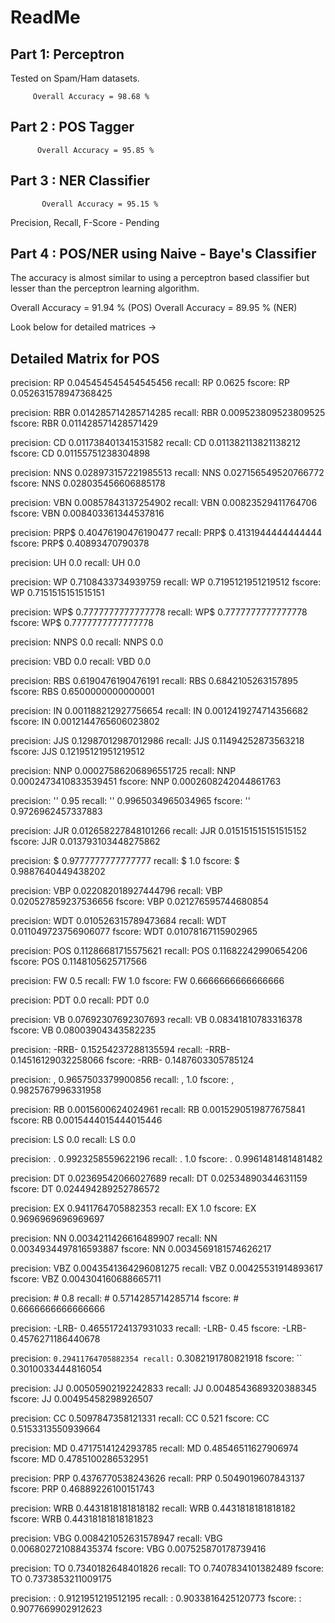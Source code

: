 ReadMe
========

Part 1: Perceptron
-------------------------
Tested on Spam/Ham datasets.

         Overall Accuracy = 98.68 %


Part 2 : POS Tagger
----------------------------

          Overall Accuracy = 95.85 % 
          


Part 3 : NER Classifier
-------------------------------

           Overall Accuracy = 95.15 % 

Precision, Recall, F-Score - Pending

Part 4 : POS/NER using Naive - Baye's Classifier
------------------------------------------------------------------

The accuracy is almost similar to using a perceptron based classifier but lesser than the perceptron learning algorithm.

Overall Accuracy = 91.94 % (POS)
Overall Accuracy = 89.95 % (NER)

Look below for detailed matrices ->

Detailed Matrix for POS
---------------------------------

precision: RP 0.045454545454545456
recall: RP 0.0625
fscore: RP 0.052631578947368425


precision: RBR 0.014285714285714285
recall: RBR 0.009523809523809525
fscore: RBR 0.011428571428571429


precision: CD 0.011738401341531582
recall: CD 0.011382113821138212
fscore: CD 0.01155751238304898


precision: NNS 0.028973157221985513
recall: NNS 0.027156549520766772
fscore: NNS 0.028035456606885178


precision: VBN 0.00857843137254902
recall: VBN 0.00823529411764706
fscore: VBN 0.008403361344537816


precision: PRP$ 0.40476190476190477
recall: PRP$ 0.4131944444444444
fscore: PRP$ 0.40893470790378


precision: UH 0.0
recall: UH 0.0


precision: WP 0.7108433734939759
recall: WP 0.7195121951219512
fscore: WP 0.7151515151515151


precision: WP$ 0.7777777777777778
recall: WP$ 0.7777777777777778
fscore: WP$ 0.7777777777777778


precision: NNPS 0.0
recall: NNPS 0.0


precision: VBD 0.0
recall: VBD 0.0


precision: RBS 0.6190476190476191
recall: RBS 0.6842105263157895
fscore: RBS 0.6500000000000001


precision: IN 0.001188212927756654
recall: IN 0.0012419274714356682
fscore: IN 0.0012144765606023802


precision: JJS 0.12987012987012986
recall: JJS 0.11494252873563218
fscore: JJS 0.12195121951219512


precision: NNP 0.00027586206896551725
recall: NNP 0.0002473410833539451
fscore: NNP 0.0002608242044861763


precision: '' 0.95
recall: '' 0.9965034965034965
fscore: '' 0.9726962457337883


precision: JJR 0.012658227848101266
recall: JJR 0.015151515151515152
fscore: JJR 0.013793103448275862


precision: $ 0.9777777777777777
recall: $ 1.0
fscore: $ 0.9887640449438202


precision: VBP 0.022082018927444796
recall: VBP 0.020527859237536656
fscore: VBP 0.021276595744680854


precision: WDT 0.010526315789473684
recall: WDT 0.011049723756906077
fscore: WDT 0.01078167115902965


precision: POS 0.11286681715575621
recall: POS 0.11682242990654206
fscore: POS 0.1148105625717566


precision: FW 0.5
recall: FW 1.0
fscore: FW 0.6666666666666666


precision: PDT 0.0
recall: PDT 0.0


precision: VB 0.07692307692307693
recall: VB 0.08341810783316378
fscore: VB 0.08003904343582235


precision: -RRB- 0.15254237288135594
recall: -RRB- 0.14516129032258066
fscore: -RRB- 0.1487603305785124


precision: , 0.9657503379900856
recall: , 1.0
fscore: , 0.9825767996331958


precision: RB 0.0015600624024961
recall: RB 0.0015290519877675841
fscore: RB 0.0015444015444015446


precision: LS 0.0
recall: LS 0.0


precision: . 0.9923258559622196
recall: . 1.0
fscore: . 0.9961481481481482


precision: DT 0.02369542066027689
recall: DT 0.02534890344631159
fscore: DT 0.024494289252786572


precision: EX 0.9411764705882353
recall: EX 1.0
fscore: EX 0.9696969696969697


precision: NN 0.0034211426616489907
recall: NN 0.0034934497816593887
fscore: NN 0.0034569181574626217


precision: VBZ 0.0043541364296081275
recall: VBZ 0.00425531914893617
fscore: VBZ 0.004304160688665711


precision: # 0.8
recall: # 0.5714285714285714
fscore: # 0.6666666666666666


precision: -LRB- 0.46551724137931033
recall: -LRB- 0.45
fscore: -LRB- 0.4576271186440678


precision: `` 0.29411764705882354
recall: `` 0.3082191780821918
fscore: `` 0.3010033444816054


precision: JJ 0.00505902192242833
recall: JJ 0.0048543689320388345
fscore: JJ 0.00495458298926507


precision: CC 0.5097847358121331
recall: CC 0.521
fscore: CC 0.5153313550939664


precision: MD 0.4717514124293785
recall: MD 0.48546511627906974
fscore: MD 0.4785100286532951


precision: PRP 0.4376770538243626
recall: PRP 0.5049019607843137
fscore: PRP 0.46889226100151743


precision: WRB 0.4431818181818182
recall: WRB 0.4431818181818182
fscore: WRB 0.44318181818181823


precision: VBG 0.008421052631578947
recall: VBG 0.006802721088435374
fscore: VBG 0.007525870178739416


precision: TO 0.7340182648401826
recall: TO 0.7407834101382489
fscore: TO 0.7373853211009175


precision: : 0.9121951219512195
recall: : 0.9033816425120773
fscore: : 0.9077669902912623
